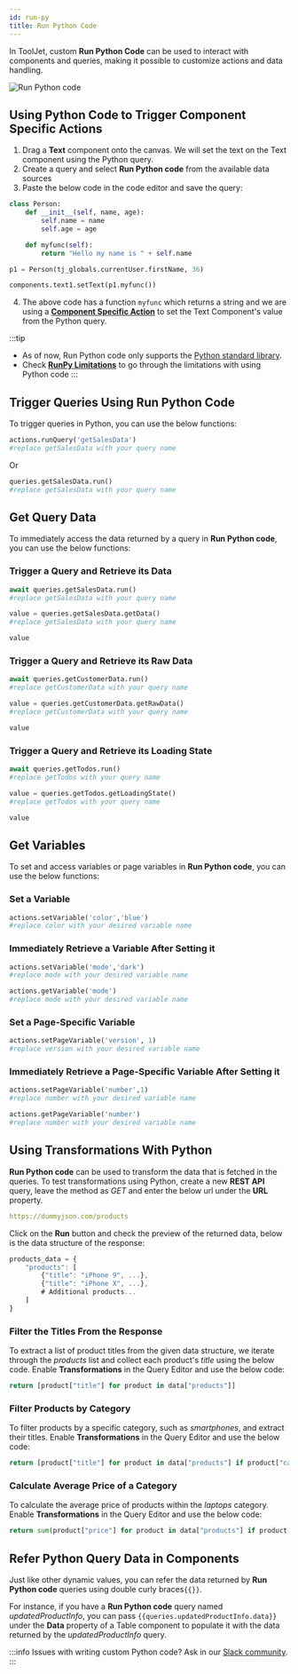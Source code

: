 ```yaml
---
id: run-py
title: Run Python Code
---
```


In ToolJet, custom **Run Python Code** can be used to interact with components and queries, making it possible to customize actions and data handling.

<img className="screenshot-full" src="/img/datasource-reference/custom-python/add-run-py.png" alt="Run Python code" />

<div style={{paddingTop:'24px'}}>

## Using Python Code to Trigger Component Specific Actions

1. Drag a **Text** component onto the canvas. We will set the text on the Text component using the Python query.
2. Create a query and select **Run Python code** from the available data sources
3. Paste the below code in the code editor and save the query:

```python
class Person:
    def __init__(self, name, age):
        self.name = name
        self.age = age

    def myfunc(self):
        return "Hello my name is " + self.name

p1 = Person(tj_globals.currentUser.firstName, 36)

components.text1.setText(p1.myfunc())
```

4. The above code has a function `myfunc` which returns a string and we are using a **[Component Specific Action](/docs/app-builder/events/use-case/csa)** to set the Text Component's value from the Python query.

:::tip

- As of now, Run Python code only supports the [Python standard library](https://docs.python.org/3/library/).
- Check **[RunPy Limitations](/docs/contributing-guide/troubleshooting/runpy-limitations)** to go through the limitations with using Python code
  :::

</div>

<div style={{paddingTop:'24px'}}>

## Trigger Queries Using Run Python Code

To trigger queries in Python, you can use the below functions:

```py
actions.runQuery('getSalesData')
#replace getSalesData with your query name
```

Or

```py
queries.getSalesData.run()
#replace getSalesData with your query name
```

</div>

<div style={{paddingTop:'24px'}}>

## Get Query Data

To immediately access the data returned by a query in **Run Python code**, you can use the below functions:

### Trigger a Query and Retrieve its Data

```py
await queries.getSalesData.run()
#replace getSalesData with your query name

value = queries.getSalesData.getData()
#replace getSalesData with your query name

value
```

### Trigger a Query and Retrieve its Raw Data

```py
await queries.getCustomerData.run()
#replace getCustomerData with your query name

value = queries.getCustomerData.getRawData()
#replace getCustomerData with your query name

value
```

### Trigger a Query and Retrieve its Loading State

```py
await queries.getTodos.run()
#replace getTodos with your query name

value = queries.getTodos.getLoadingState()
#replace getTodos with your query name

value
```

</div>

<div style={{paddingTop:'24px'}}>

## Get Variables

To set and access variables or page variables in **Run Python code**, you can use the below functions:

### Set a Variable

```py
actions.setVariable('color','blue')
#replace color with your desired variable name
```

### Immediately Retrieve a Variable After Setting it

```py
actions.setVariable('mode','dark')
#replace mode with your desired variable name

actions.getVariable('mode')
#replace mode with your desired variable name
```

### Set a Page-Specific Variable

```py
actions.setPageVariable('version', 1)
#replace version with your desired variable name
```

### Immediately Retrieve a Page-Specific Variable After Setting it

```py
actions.setPageVariable('number',1)
#replace number with your desired variable name

actions.getPageVariable('number')
#replace number with your desired variable name
```

</div>

<div style={{paddingTop:'24px'}}>

## Using Transformations With Python

**Run Python code** can be used to transform the data that is fetched in the queries. To test transformations using Python, create a new **REST API** query, leave the method as _GET_ and enter the below url under the **URL** property.

```yaml
https://dummyjson.com/products
```

Click on the **Run** button and check the preview of the returned data, below is the data structure of the response:

```js
products_data = {
    "products": [
        {"title": "iPhone 9", ...},
        {"title": "iPhone X", ...},
        # Additional products...
    ]
}
```

### Filter the Titles From the Response

To extract a list of product titles from the given data structure, we iterate through the _products_ list and collect each product's _title_ using the below code. Enable **Transformations** in the Query Editor and use the below code:

```python
return [product["title"] for product in data["products"]]
```

### Filter Products by Category

To filter products by a specific category, such as _smartphones_, and extract their titles. Enable **Transformations** in the Query Editor and use the below code:

```python
return [product["title"] for product in data["products"] if product["category"] == "smartphones"]
```

### Calculate Average Price of a Category

To calculate the average price of products within the _laptops_ category. Enable **Transformations** in the Query Editor and use the below code:

```python
return sum(product["price"] for product in data["products"] if product["category"] == "laptops") / len([product for product in data["products"] if product["category"] == "laptops"]) if len([product for product in data["products"] if product["category"] == "laptops"]) > 0 else 0
```

</div>

<div style={{paddingTop:'24px'}}>

## Refer Python Query Data in Components

Just like other dynamic values, you can refer the data returned by **Run Python code** queries using double curly braces`{{}}`.

For instance, if you have a **Run Python code** query named _updatedProductInfo_, you can pass `{{queries.updatedProductInfo.data}}` under the **Data** property of a Table component to populate it with the data returned by the _updatedProductInfo_ query.

:::info
Issues with writing custom Python code? Ask in our [Slack community](https://join.slack.com/t/tooljet/shared_invite/zt-2rk4w42t0-ZV_KJcWU9VL1BBEjnSHLCA).
:::

</div>
